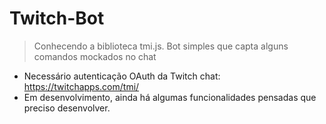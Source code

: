 # Twitch-Bot

> Conhecendo a biblioteca tmi.js.
> Bot simples que capta alguns comandos mockados no chat

+ Necessário autenticação OAuth da Twitch chat: https://twitchapps.com/tmi/
+ Em desenvolvimento, ainda há algumas funcionalidades pensadas que preciso desenvolver.
